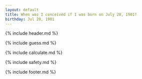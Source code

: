 ```yaml
---
layout: default
title: When was I conceived if I was born on July 28, 1901?
birthday: Jul 28, 1901
---
```


{% include header.md %}

{% include guess.md %}

{% include calculate.md %}

{% include safety.md %}

{% include footer.md %}



